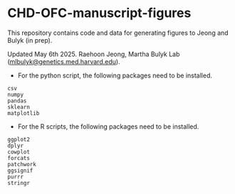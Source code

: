 # CHD-OFC-manuscript-figures

This repository contains code and data for generating figures to Jeong and Bulyk (in prep).

Updated May 6th 2025. Raehoon Jeong, Martha Bulyk Lab (mlbulyk@genetics.med.harvard.edu).

- For the python script, the following packages need to be installed.
```
csv
numpy
pandas
sklearn
matplotlib
```

- For the R scripts, the following packages need to be installed.
```
ggplot2
dplyr
cowplot
forcats
patchwork
ggsignif
purrr
stringr
```
